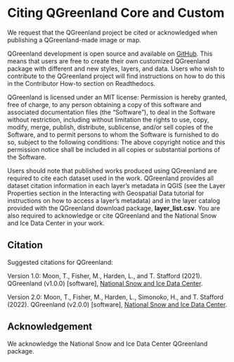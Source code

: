 # Citing QGreenland Core and Custom

We request that the QGreenland project be cited or acknowledged when publishing a
QGreenland-made image or map.

QGreenland development is open source and available on [GitHub](https://github.com/nsidc/qgreenland). 
This means that users are free to create their own customized QGreenland
package with different and new styles, layers, and data. Users who wish to contribute to the
QGreenland project will find instructions on how to do this in the Contributor How-to section
on Readthedocs.

QGreenland is licensed under an MIT license:
Permission is hereby granted, free of charge, to any person obtaining a copy of this software
and associated documentation files (the “Software”), to deal in the Software without restriction,
including without limitation the rights to use, copy, modify, merge, publish, distribute,
sublicense, and/or sell copies of the Software, and to permit persons to whom the Software
is furnished to do so, subject to the following conditions: The above copyright notice and this
permission notice shall be included in all copies or substantial portions of the Software.

Users should note that published works produced using QGreenland are required to cite
each dataset used in the work. QGreenland provides all dataset citation information in each
layer’s metadata in QGIS (see the Layer Properties section in the Interacting with Geospatial 
Data tutorial for instructions on how to access a layer’s metadata) and in the layer catalog
provided with the QGreenland download package, **layer_list.csv**. You are also required to 
acknowledge or cite QGreenland and the National Snow and Ice Data Center in your work.

## Citation

Suggested citations for QGreenland:

Version 1.0:
Moon, T., Fisher, M., Harden, L., and T. Stafford (2021). QGreenland (v1.0.0) [software],
[National Snow and Ice Data Center](https://qgreenland.org/).

Version 2.0: 
Moon, T., Fisher, M., Harden, L., Simonoko, H., and T. Stafford (2022). QGreenland (v2.0.0) [software],
[National Snow and Ice Data Center](https://qgreenland.org/).

## Acknowledgement

We acknowledge the National Snow and Ice Data Center QGreenland package.
